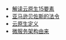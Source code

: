 * [解读云原生15要素](./云原生应用15要素.md)
* [亚马逊贝佐斯的法令](./Jeff-Bezos法令.md)
* [云原生定义](./云原生定义.md)
* [微服务架构由来](./微服务架构由来.md)